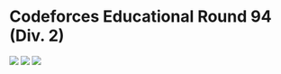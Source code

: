 # Codeforces Educational Round 94 (Div. 2)

![](https://img.shields.io/badge/Participation-5-blueviolet)
![](https://img.shields.io/badge/Rank-1766-blue)
![](https://img.shields.io/badge/Penalty-195-red)
